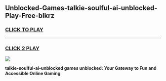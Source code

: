 
## Unblocked-Games-talkie-soulful-ai-unblocked-Play-Free-blkrz
<h3>
<a href="https://premium76.site?title=talkie-soulful-ai-unblocked&ref=23A">CLICK TO PLAY</a></h3>
<hr>

<h3>
<a href="https://premium76.site?title=talkie-soulful-ai-unblocked&ref=23A">CLICK 2 PLAY</a>
  
</h3>

<a href="https://premium76.site?title=talkie-soulful-ai-unblocked&ref=23A"><img src="https://clearcache.store/games.png"></a>


**talkie-soulful-ai-unblocked games unblocked: Your Gateway to Fun and Accessible Online Gaming**
